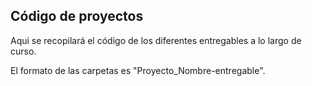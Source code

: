 ## Código de proyectos

Aqui se recopilará el código de los diferentes entregables a lo largo de curso.

El formato de las carpetas es "Proyecto_Nombre-entregable".
